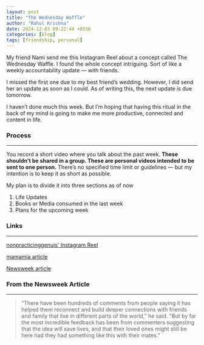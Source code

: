 ```yaml
---
layout: post
title: "The Wednesday Waffle"
author: "Rahul Krishna"
date: 2024-12-03 09:22:44 +0530
categories: [blog]
tags: [friendship, personal]
---
```


My friend Nami send me this Instagram Reel about a concept called The Wednesday Waffle. I found the whole concept intriguing. Sort of like a weekly accountability update — with friends. 

I missed the first one due to my best friend’s wedding. However, I did send her an update as soon as I could. As of writing this, the next update is due tomorrow. 

I haven’t done much this week. But I’m hoping that having this ritual in the back of my mind is going to make me more productive, connected and content in life.

### Process

---

You record a short video where you talk about the past week. **These shouldn’t be shared in a group. These are personal videos intended to be sent to one person.** There’s no specified time limit or guidelines — but my intention is to keep it as short as possible. 

My plan is to divide it into three sections as of now

1. Life Updates
2. Books or Media consumed in the last week
3. Plans for the upcoming week

### Links

---

<a href="https://www.instagram.com/reel/DBccHY0Rm2y">nonpracticinggenuis' Instagram Reel</a>

<a href="https://www.mamamia.com.au/wednesday-waffle-friendship-hack/">mamamia article</a>

<a href="https://www.newsweek.com/millennial-man-heartwarming-weekly-tradition-friends-1890309">Newsweek article</a>

### From the Newsweek Article

---

> "There have been hundreds of comments from people saying it has helped them reconnect and build deeper connections with friends and family that live in different parts of the world," he said. "But by far the most incredible feedback has been from commenters suggesting that the idea will save lives, and that their loved ones might still be here had they had something like this with their mates."